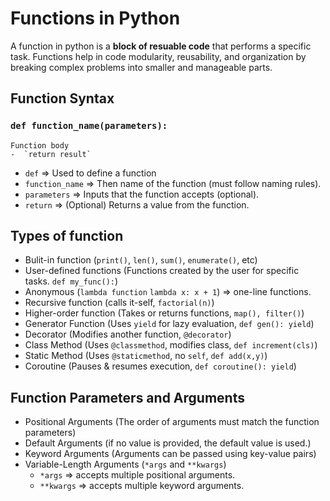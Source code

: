 # Functions in Python

A function in python is a **block of resuable code** that performs a specific task. Functions help in code modularity, reusability, and organization by breaking complex problems into smaller and manageable parts.

## Function Syntax

### `def function_name(parameters):`

    Function body
    -  `return result`

- `def` => Used to define a function
- `function_name` => Then name of the function (must follow naming rules).
- `parameters` => Inputs that the function accepts (optional).
- `return` => (Optional) Returns a value from the function.

## Types of function

- Bulit-in function (`print()`, `len()`, `sum()`, `enumerate()`, etc)
- User-defined functions (Functions created by the user for specific tasks. `def my_func():`)
- Anonymous (`lambda function` `lambda x: x + 1`) => one-line functions.
- Recursive function (calls it-self, `factorial(n)`)
- Higher-order function (Takes or returns functions, `map(), filter()`)
- Generator Function (Uses `yield` for lazy evaluation, `def gen(): yield`)
- Decorator (Modifies another function, `@decorator`)
- Class Method (Uses `@classmethod`, modifies class, `def increment(cls)`)
- Static Method (Uses `@staticmethod`, no `self`, `def add(x,y)`)
- Coroutine (Pauses & resumes execution, `def coroutine(): yield`)

## Function Parameters and Arguments

- Positional Arguments (The order of arguments must match the function parameters)
- Default Arguments (if no value is provided, the default value is used.)
- Keyword Arguments (Arguments can be passed using key-value pairs)
- Variable-Length Arguments (`*args` and `**kwargs`)
  - `*args` => accepts multiple positional arguments.
  - `**kwargs` => accepts multiple keyword arguments.
